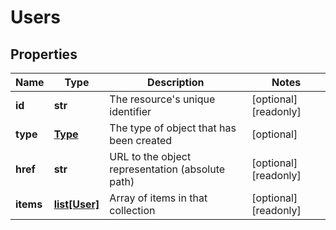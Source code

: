 # Users

## Properties
| Name | Type | Description | Notes |
| ------------ | ------------- | ------------- | ------------- |
| **id** | **str** | The resource&#39;s unique identifier | [optional] [readonly]  |
| **type** | [**Type**](Type.md) | The type of object that has been created | [optional]  |
| **href** | **str** | URL to the object representation (absolute path) | [optional] [readonly]  |
| **items** | [**list[User]**](User.md) | Array of items in that collection | [optional] [readonly]  |



